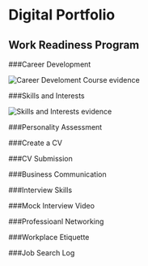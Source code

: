 # Digital Portfolio
## Work Readiness Program
###Career Development

![Career Develoment Course evidence](/WorkReadiness/CareerDevelopment.JPG)

###Skills and Interests

![Skills and Interests evidence]()

###Personality Assessment

###Create a CV

###CV Submission

###Business Communication

###Interview Skills

###Mock Interview Video

###Professioanl Networking

###Workplace Etiquette

###Job Search Log
